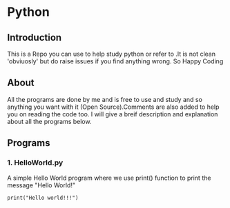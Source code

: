 # Python

## Introduction

This is a Repo you can use to help study python or refer to .It is not clean 'obviuosly' but do raise issues if you
find anything wrong. So Happy Coding

## About 

All the programs are done by me and is free to use and study and so anything you want with it (Open Source).Comments are also added to help you on reading the code too. I will give a breif description and explanation about all the programs below.

## Programs

### 1. HelloWorld.py 
A simple Hello World program where we use print() function to print the message "Hello World!"

    print("Hello world!!!")

